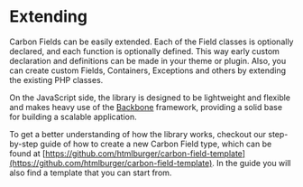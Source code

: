# Extending

Carbon Fields can be easily extended. Each of the Field classes is optionally declared, and each function is optionally defined. This way early custom declaration and definitions can be made in your theme or plugin. Also, you can create custom Fields, Containers, Exceptions and others by extending the existing PHP classes.

On the JavaScript side, the library is designed to be lightweight and flexible and makes heavy use of the [Backbone](http://backbonejs.org/) framework, providing a solid base for building a scalable application.

To get a better understanding of how the library works, checkout our step-by-step guide of how to create a new Carbon Field type, which can be found at [https://github.com/htmlburger/carbon-field-template](https://github.com/htmlburger/carbon-field-template). In the guide you will also find a template that you can start from.